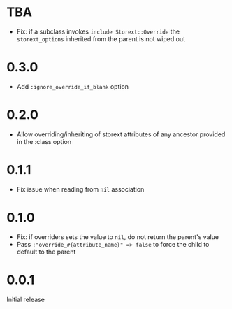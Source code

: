 # TBA

- Fix: if a subclass invokes `include Storext::Override` the `storext_options` inherited from the parent is not wiped out

# 0.3.0

- Add `:ignore_override_if_blank` option

# 0.2.0

- Allow overriding/inheriting of storext attributes of any ancestor provided in the :class option

# 0.1.1

- Fix issue when reading from `nil` association

# 0.1.0

- Fix: if overriders sets the value to `nil`, do not return the parent's value
- Pass `:"override_#{attribute_name}" => false` to force the child to default to the parent

# 0.0.1

Initial release
